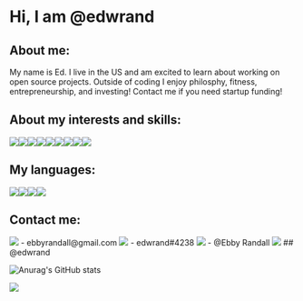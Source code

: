 # Hi, I am @edwrand

## About me:
My name is Ed. I live in the US and am excited to learn about working on open source projects. Outside of coding I enjoy philosphy, fitness, entrepreneurship, and investing! Contact me if you need startup funding!

## About my interests and skills:
<img src="https://img.shields.io/badge/TensorFlow-FF6F00?style=for-the-badge&logo=tensorflow&logoColor=white"/><img src="https://img.shields.io/badge/Keras-FF0000?style=for-the-badge&logo=keras&logoColor=white"/><img src="https://img.shields.io/badge/Ethereum-3C3C3D?style=for-the-badge&logo=Ethereum&logoColor=white"/><img src="https://img.shields.io/badge/PostgreSQL-316192?style=for-the-badge&logo=postgresql&logoColor=white" /><img src="https://img.shields.io/badge/Adobe%20Photoshop-31A8FF?style=for-the-badge&logo=Adobe%20Photoshop&logoColor=black" /><img src="https://img.shields.io/badge/Bootstrap-563D7C?style=for-the-badge&logo=bootstrap&logoColor=white" /><img src="https://img.shields.io/badge/Django-092E20?style=for-the-badge&logo=django&logoColor=green" /><img src="https://img.shields.io/badge/Flask-000000?style=for-the-badge&logo=flask&logoColor=white" /><img src="https://img.shields.io/badge/Node.js-339933?style=for-the-badge&logo=nodedotjs&logoColor=white" />

## My languages:
<img src="https://img.shields.io/badge/Python-FFD43B?style=for-the-badge&logo=python&logoColor=blue" /><img src="https://img.shields.io/badge/JavaScript-323330?style=for-the-badge&logo=javascript&logoColor=F7DF1E" /><img src="https://img.shields.io/badge/R-276DC3?style=for-the-badge&logo=r&logoColor=white" /><img src="https://img.shields.io/badge/GIT-E44C30?style=for-the-badge&logo=git&logoColor=white" />

## Contact me: 
<img src="https://img.shields.io/badge/Gmail-D14836?style=for-the-badge&logo=gmail&logoColor=white" />
- ebbyrandall@gmail.com
<img src="https://img.shields.io/badge/Discord-5865F2?style=for-the-badge&logo=discord&logoColor=white" />
- edwrand#4238
<img src="https://img.shields.io/badge/Slack-4A154B?style=for-the-badge&logo=slack&logoColor=white" />
- @Ebby Randall
<img src="https://img.shields.io/badge/Stack_Overflow-FE7A16?style=for-the-badge&logo=stack-overflow&logoColor=white" />
## @edwrand

![Anurag's GitHub stats](https://github-readme-stats.vercel.app/api?username=edwrand&show_icons=true&theme=transparent)

<!---
edwrand/edwrand is a ✨ special ✨ repository because its `README.md` (this file) appears on your GitHub profile.
You can click the Preview link to take a look at your changes.
--->
![](https://komarev.com/ghpvc/?username=edwrand)
